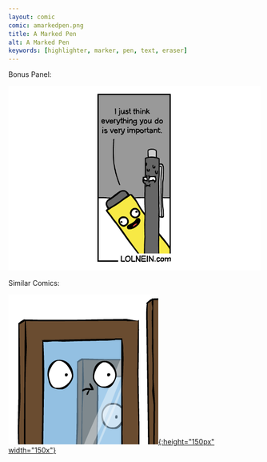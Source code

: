 ```yaml
---
layout: comic
comic: amarkedpen.png
title: A Marked Pen
alt: A Marked Pen
keywords: [highlighter, marker, pen, text, eraser]
---
```


Bonus Panel:

![A Marked Pen Bonus Panel](/images/amarkedpen_bonus.png)

Similar Comics:

[![Something on Your Face Thumb](/images/somethingonyourface_thumb.png){:height="150px" width="150x"}](https://lolnein.com/2017/05/07/somethingonyourface/)